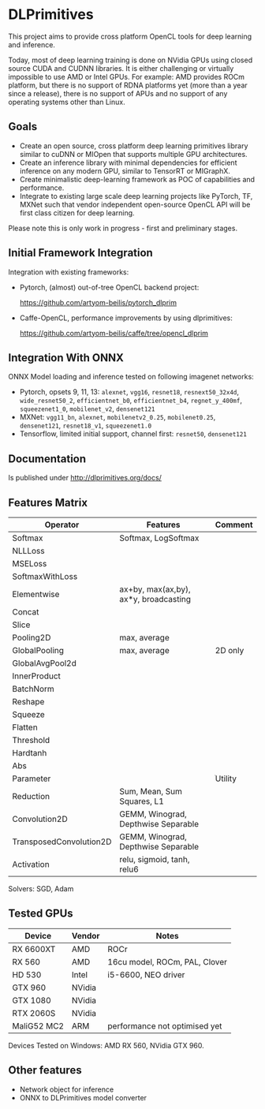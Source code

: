 # DLPrimitives

This project aims to provide cross platform OpenCL tools for deep learning and inference.

Today, most of deep learning training is done on NVidia GPUs using closed source CUDA and CUDNN libraries.
It is either challenging or virtually impossible to use AMD or Intel GPUs.
For example: AMD provides ROCm platform, but there is no support of RDNA platforms yet (more than a year since a release),
there is no support of APUs and no support 
of any operating systems other than Linux.

## Goals

- Create an open source, cross platform deep learning primitives library similar to cuDNN or MIOpen that supports
multiple GPU architectures.
- Create an inference library with minimal dependencies for efficient inference on any modern GPU, similar to TensorRT or MIGraphX.
- Create minimalistic deep-learning framework as POC of capabilities and performance.
- Integrate to existing large scale deep learning projects like PyTorch, TF, MXNet such that vendor independent open-source OpenCL API will be first class citizen for deep learning.

Please note this is only work in progress - first and preliminary stages.

## Initial Framework Integration

Integration with existing frameworks:

-   Pytorch, (almost) out-of-tree OpenCL backend project:

    <https://github.com/artyom-beilis/pytorch_dlprim>
    
-   Caffe-OpenCL, performance improvements by using dlprimitives: 
    
    <https://github.com/artyom-beilis/caffe/tree/opencl_dlprim>

## Integration With ONNX

ONNX Model loading and inference tested on following imagenet networks:

- Pytorch, opsets 9, 11, 13: `alexnet`, `vgg16`, `resnet18`, `resnext50_32x4d`, `wide_resnet50_2`, `efficientnet_b0`, `efficientnet_b4`, `regnet_y_400mf`, `squeezenet1_0`, `mobilenet_v2`, `densenet121`
- MXNet: `vgg11_bn`, `alexnet`, `mobilenetv2_0.25`, `mobilenet0.25`, `densenet121`, `resnet18_v1`, `squeezenet1.0`
- Tensorflow, limited initial support, channel first: `resnet50`, `densenet121`

## Documentation 

Is published under <http://dlprimitives.org/docs/>


## Features Matrix

|Operator               |Features                               | Comment    |
|-----------------------|---------------------------------------|------------|
|Softmax                | Softmax, LogSoftmax                   |            |
|NLLLoss                |                                       |            |
|MSELoss                |                                       |            |
|SoftmaxWithLoss        |                                       |            |
|Elementwise            | ax+by, max(ax,by), ax\*y, broadcasting|            |
|Concat                 |                                       |            |
|Slice                  |                                       |            |
|Pooling2D              | max, average                          |            |
|GlobalPooling          | max, average                          | 2D only    |
|GlobalAvgPool2d        |                                       |            |
|InnerProduct           |                                       |            |
|BatchNorm              |                                       |            | 
|Reshape                |                                       |            |
|Squeeze                |                                       |            |                                
|Flatten                |                                       |            | 
|Threshold              |                                       |            | 
|Hardtanh               |                                       |            | 
|Abs                    |                                       |            | 
|Parameter              |                                       |ֹUtility     | 
|Reduction              | Sum, Mean, Sum Squares, L1            |            |
|Convolution2D          | GEMM, Winograd, Depthwise Separable   |            |
|TransposedConvolution2D| GEMM, Winograd, Depthwise Separable   |            |
|Activation             | relu, sigmoid, tanh, relu6            |            |

Solvers: SGD, Adam

## Tested GPUs

| Device    | Vendor    |   Notes                       |
|-----------|-----------|-------------------------------|
|RX 6600XT  | AMD       | ROCr                          | 
|RX 560     | AMD       | 16cu model, ROCm, PAL, Clover | 
|HD 530     | Intel     | i5-6600, NEO driver           |
|GTX 960    | NVidia    |                               |
|GTX 1080   | NVidia    |                               |
|RTX 2060S  | NVidia    |                               |
|MaliG52 MC2| ARM       | performance not optimised yet |

Devices Tested on Windows: AMD RX 560, NVidia GTX 960.

## Other features

- Network object for inference
- ONNX to DLPrimitives model converter
